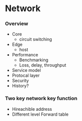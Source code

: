 # Network

### Overview

- Core
  - circuit switching
- Edge
  - host
- Performance
  - Benchmarking
  - Loss, delay, throughput
- Service model
- Protocal layer
- Security
- History?



### Two key network key function

- Hireachible address
- Different level Forward table

